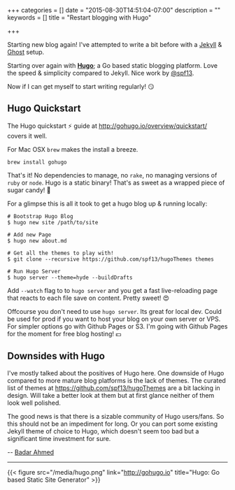 +++
categories = []
date = "2015-08-30T14:51:04-07:00"
description = ""
keywords = []
title = "Restart blogging with Hugo"

+++

Starting new blog again! I've attempted to write a bit before with a [Jekyll](http://jekyllrb.com/) & [Ghost](https://ghost.org/) setup.


Starting over again with **[Hugo](http://gohugo.io)**; a Go based static blogging platform. Love the speed & simplicity compared to Jekyll.
Nice work by [@spf13](https://twitter.com/spf13).

Now if I can get myself to start writing regularly! 😏


## Hugo Quickstart

The Hugo quickstart ⚡ guide at http://gohugo.io/overview/quickstart/ covers it well.

For Mac OSX `brew` makes the install a breeze.

```
brew install gohugo
```

That's it! No dependencies to manage, no `rake`, no managing versions of `ruby` or `node`. Hugo is a static binary! That's as sweet as a wrapped piece of sugar candy! 🍬

For a glimpse this is all it took to get a hugo blog up & running locally:
```
# Bootstrap Hugo Blog
$ hugo new site /path/to/site
```

```
# Add new Page
$ hugo new about.md
```

```
# Get all the themes to play with!
$ git clone --recursive https://github.com/spf13/hugoThemes themes
```

```
# Run Hugo Server
$ hugo server --theme=hyde --buildDrafts
```

Add `--watch` flag to to `hugo server` and you get a fast live-reloading page that reacts to each file save on content. Pretty sweet! 😍

Offcourse you don't need to use `hugo server`. Its great for local dev. Could be used for prod if you want to host your blog on your own server or VPS. For simpler options go with Github Pages or S3. I'm going with Github Pages for the moment for free blog hosting! 💵

## Downsides with Hugo

I've mostly talked about the positives of Hugo here. One downside of Hugo compared to more mature blog platforms is the lack of themes. The curated list of themes at https://github.com/spf13/hugoThemes are a bit lacking in design. Will take a better look at them but at first glance neither of them look well polished.

The good news is that there is a sizable community of Hugo users/fans. So this should not be an impediment for long. Or you can port some existing Jekyll theme of choice to Hugo, which doesn't seem too bad but a significant time investment for sure.


-- [Badar Ahmed](/about/)

<hr/>

{{< figure src="/media/hugo.png" link="http://gohugo.io" title="Hugo: Go based Static Site Generator" >}}
